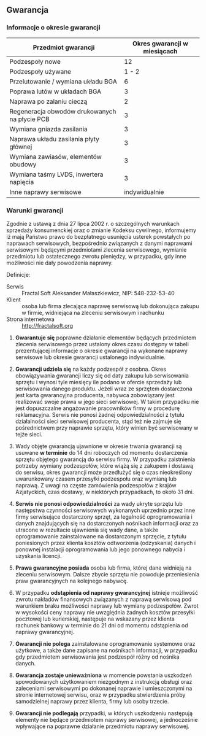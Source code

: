 ## Gwarancja

### Informacje o okresie gwarancji

| Przedmiot gwarancji                           | Okres gwarancji w miesiącach |
| --------------------------------------------- | ---------------------------- |
| Podzespoły nowe                               |              12              |
| Podzespoły używane                            |             1 - 2            |
| Przelutowanie / wymiana układu BGA            |               6              |
| Poprawa lutów w układach BGA                  |               3              |
| Naprawa po zalaniu cieczą                     |               2              |
| Regeneracja obwodów drukowanych na płycie PCB |               3              |
| Wymiana gniazda zasilania                     |               3              |
| Naprawa układu zasilania płyty głównej        |               3              |
| Wymiana zawiasów, elementów obudowy           |               3              |
| Wymiana taśmy LVDS, inwertera napięcia        |               3              |
| Inne naprawy serwisowe                        |         indywidualnie        |


### Warunki gwarancji

Zgodnie z ustawą z dnia 27 lipca 2002 r. o szczególnych warunkach sprzedaży konsumenckiej oraz o zmianie Kodeksu cywilnego, informujemy iż mają Państwo prawo do bezpłatnego usunięcia usterek powstałych po naprawach serwisowych, bezpośrednio związanych z danymi naprawami serwisowymi będącymi przedmiotami zlecenia serwisowego, wymianie przedmiotu lub ostatecznego zwrotu pieniędzy, w przypadku, gdy inne możliwości nie dały powodzenia naprawy.

Definicje:

<dl>
  <dt>Serwis</dt>
  <dd>Fractal Soft Aleksander Małaszkiewicz, NIP: 548-232-53-40</dd>

  <dt>Klient</dt>
  <dd>osoba lub firma zlecająca naprawę serwisową lub dokonująca zakupu w firmie, widniejąca na zleceniu serwisowym i rachunku</dd>

  <dt>Strona internetowa</dt>
  <dd><a href='http://fractalsoft.org/cieszyn'>http://fractalsoft.org</a></dd>
</dl>


1. **Gwarantuje się** poprawne działanie elementów będących przedmiotem zlecenia serwisowego przez ustalony okres czasu dostępny w tabeli prezentującej informacje o okresie gwarancji na wykonane naprawy serwisowe lub okresie gwarancji ustalonego indywidualnie.

2. **Gwarancji udziela się** na każdy podzespół z osobna. Okres obowiązywania gwarancji liczy się od daty zakupu lub serwisowania sprzętu i wynosi tyle miesięcy ile podano w ofercie sprzedaży lub serwisowania danego produktu. Jeżeli wraz ze sprzętem dostarczona jest karta gwarancyjna producenta, nabywca zobowiązany jest realizować swoje prawa w jego sieci serwisowej. W takim przypadku nie jest dopuszczalne angażowanie pracowników firmy w procedurę reklamacyjna. Serwis nie ponosi żadnej odpowiedzialności z tytułu działalności sieci serwisowej producenta, stąd też nie zajmuje się pośrednictwem przy naprawie sprzętu, który winien być serwisowany w tejże sieci.

3. Wady objęte gwarancją ujawnione w okresie trwania gwarancji są usuwane **w terminie** do 14 dni roboczych od momentu dostarczenia sprzętu objętego gwarancją do serwisu firmy. W przypadku zaistnienia potrzeby wymiany podzespołów, które wiążą się z zakupem i dostawą do serwisu, okres gwarancji może przedłużyć się o czas nieokreślony uwarunkowany czasem przesyłki podzespołu oraz wymianą lub naprawą. Z uwagi na częste zamówienia podzespołów z krajów Azjatyckich, czas dostawy, w niektórych przypadkach, to około 31 dni.

4. **Serwis nie ponosi odpowiedzialności** za wady ukryte sprzętu lub następstwa czynności serwisowych wykonanych uprzednio przez inne firmy serwisujące dostarczony sprzęt, za legalność oprogramowania i danych znajdujących się na dostarczonych nośnikach informacji oraz za utracone w rezultacie ujawnienia się wady dane, a także oprogramowanie zainstalowane na dostarczonym sprzęcie, z tytułu poniesionych przez klienta kosztów odtworzenia (odzyskania) danych i ponownej instalacji oprogramowania lub jego ponownego nabycia i uzyskania licencji.

5. **Prawa gwarancyjne posiada** osoba lub firma, której dane widnieją na zleceniu serwisowym. Dalsze zbycie sprzętu nie powoduje przeniesienia praw gwarancyjnych na kolejnego nabywcę.

6. W przypadku **odstąpienia od naprawy gwarancyjnej** istnieje możliwość zwrotu nakładów finansowych związanych z naprawą serwisową pod warunkiem braku możliwości naprawy lub wymiany podzespołów. Zwrot w wysokości ceny naprawy nie uwzględnia żadnych kosztów przesyłki pocztowej lub kurierskiej, następuje na wskazany przez klienta rachunek bankowy w terminie do 21 dni od momentu odstąpienia od naprawy gwarancyjnej.

7. **Gwarancji nie polega** zainstalowane oprogramowanie systemowe oraz użytkowe, a także dane zapisane na nośnikach informacji, w przypadku gdy przedmiotem serwisowania jest podzespół różny od nośnika danych.

8. **Gwarancja zostaje unieważniona** w momencie powstania uszkodzeń spowodowanych użytkowaniem niezgodnym z instrukcją obsługi oraz zaleceniami serwisowymi po dokonanej naprawie i umieszczonymi na stronie internetowej serwisu, oraz w przypadku stwierdzenia próby samodzielnej naprawy przez klienta, firmy lub osoby trzecie.

9. **Gwarancji nie podlegają** przypadki, w których uszkodzeniu następują elementy nie będące przedmiotem naprawy serwisowej, a jednocześnie wpływające na poprawne działanie przedmiotu naprawy serwisowej.
